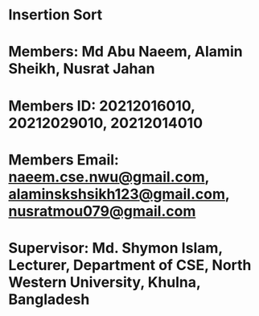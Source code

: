# Insertion Sort
# Members: Md Abu Naeem, Alamin Sheikh, Nusrat Jahan
# Members ID: 20212016010, 20212029010, 20212014010
# Members Email: naeem.cse.nwu@gmail.com, alaminskshsikh123@gmail.com, nusratmou079@gmail.com 
# Supervisor: Md. Shymon Islam, Lecturer, Department of CSE, North Western University, Khulna, Bangladesh
